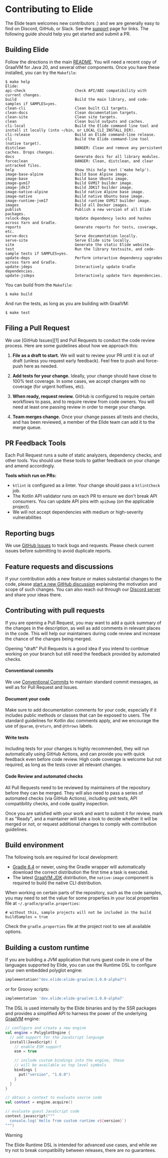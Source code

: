 # Contributing to Elide

The Elide team welcomes new contributors :) and we are generally easy to find on Discord, GitHub, or Slack. See the [support](./SUPPORT.md) page for links.
The following guide should help you get started and submit a PR.

## Building Elide

Follow the directions in the main [README](../README.md). You will need a recent copy of GraalVM for Java 20, and several other components.
Once you have these installed, you can try the `Makefile`:

```
$ make help
Elide:
api-check                      Check API/ABI compatibility with current changes.
build                          Build the main library, and code-samples if SAMPLES=yes.
clean-cli                      Clean built CLI targets.
clean-docs                     Clean documentation targets.
clean-site                     Clean site targets.
clean                          Clean build outputs and caches.
cli-local                      Build the Elide command line tool and install it locally (into ~/bin, or LOCAL_CLI_INSTALL_DIR).
cli-release                    Build an Elide command-line release.
cli                            Build the Elide command-line tool (native target).
distclean                      DANGER: Clean and remove any persistent caches. Drops changes.
docs                           Generate docs for all library modules.
forceclean                     DANGER: Clean, distclean, and clear untracked files.
help                           Show this help text ('make help').
image-base-alpine              Build base Alpine image.
image-base                     Build base Ubuntu image.
image-gvm17                    Build GVM17 builder image.
image-jdk17                    Build JDK17 builder image.
image-native-alpine            Build native Alpine base image.
image-native                   Build native Ubuntu base image.
image-runtime-jvm17            Build runtime GVM17 builder image.
images                         Build all Docker images.
publish                        Publish a new version of all Elide packages.
relock-deps                    Update dependency locks and hashes across Yarn and Gradle.
reports                        Generate reports for tests, coverage, etc.
serve-docs                     Serve documentation locally.
serve-site                     Serve Elide site locally.
site                           Generate the static Elide website.
test                           Run the library testsuite, and code-sample tests if SAMPLES=yes.
update-deps                    Perform interactive dependency upgrades across Yarn and Gradle.
update-jdeps                   Interactively update Gradle dependencies.
update-jsdeps                  Interactively update Yarn dependencies.
```

You can build from the `Makefile`:

```
$ make build
```

And run the tests, as long as you are building with GraalVM:

```
$ make test
```

## Filing a Pull Request

We use [GitHub Issues][1] and Pull Requests to conduct the code review process. Here are some guidelines about how we approach this:

1. **File as a draft to start.**
   We will wait to review your PR until it is out of draft (unless you request early feedback). Feel free to push and force-push here as needed.

2. **Add tests for your change.**
   Ideally, your change should have close to 100% test coverage. In some cases, we accept changes with no coverage (for urgent hotfixes, etc).

3. **When ready, request review.**
   GitHub is configured to require certain workflows to pass, and to require review from code owners. You will need at least one passing review in order
   to merge your change.

4. **Team merges change.**
   Once your change passes all tests and checks, and has been reviewed, a member of the Elide team can add it to the merge queue.

## PR Feedback Tools

Each Pull Request runs a suite of static analyzers, dependency checks, and other tools. You should use these tools to gather feedback
on your change and amend accordingly.

**Tools which run on PRs:**

- `ktlint` is configured as a linter. Your change should pass a `ktlintCheck` job.
- The Kotlin API validator runs on each PR to ensure we don't break API consumers. You can update API pins with `apiDump` (on the applicable project).
- We will not accept dependencies with medium or high-severity vulnerabilities

## Reporting bugs

We use [GitHub Issues](https://github.com/elide-dev/elide/issues/new/choose) to track bugs and requests. Please check current issues before submitting to avoid duplicate reports.

## Feature requests and discussions

If your contribution adds a new feature or makes substantial changes to the code, please [start a new GitHub discussion](https://github.com/orgs/elide-dev/discussions/new/choose) explaining the motivation and scope of such changes. You can also reach out through our [Discord server](https://elide.dev/discord) and share your ideas there.

## Contributing with pull requests

If you are opening a Pull Request, you may want to add a quick summary of the changes in the description, as well as add comments in relevant places in the code. This will help our maintainers during code review and increase the chance of the changes being merged.

Opening "draft" Pull Requests is a good idea if you intend to continue working on your branch but still need the feedback provided by automated checks.

#### Conventional commits

We use [Conventional Commits](https://www.conventionalcommits.org/en/v1.0.0/) to maintain standard commit messages, as well as for Pull Request and Issues.

#### Document your code

Make sure to add documentation comments for your code, especially if it includes public methods or classes that can be exposed to users. The standard guidelines for Kotlin doc comments apply, and we encourage the use of `@param`, `@return`, and `@throws` labels.

#### Write tests

Including tests for your changes is highly recommended, they will run automatically using GitHub Actions, and can provide you with quick feedback even before code review. High code coverage is welcome but not required, as long as the tests cover all relevant changes.

#### Code Review and automated checks

All Pull Requests need to be reviewed by maintainers of the repository before they can be merged. They will also need to pass a series of automated checks (via GitHub Actions), including unit tests, API compatibility checks, and code quality inspection.

Once you are satisfied with your work and want to submit it for review, mark it as "Ready", and a maintainer will take a look to decide whether it will be merged or not, or request additional changes to comply with contribution guidelines.

## Build environment

The following tools are required for local development:

- [Gradle 8.4](https://gradle.org/releases/) or newer, using the Gradle wrapper will automatically download the correct distribution the first time a task is executed.
- The latest [GraalVM JDK](https://www.graalvm.org/downloads/) distribution, the `native-image` component is required to build the native CLI distribution.

When working on certain parts of the repository, such as the code samples, you may need to set the value for some properties in your local properties file at `~/.gradle/gradle.properties`:

```properties
# without this, sample projects will not be included in the build
buildSamples = true
```

Check the `gradle.properties` file at the project root to see all available options.

## Building a custom runtime

If you are building a JVM application that runs guest code in one of the languages supported by Elide, you can use the Runtime DSL to configure your own embedded polyglot engine:

```kotlin
implementation("dev.elide:elide-graalvm:1.0.0-alpha7")
```

or for Groovy scripts:

```groovy
implementation 'dev.elide:elide-graalvm:1.0.0-alpha7'
```

The DSL is used internally by the Elide binaries and by the SSR packages and provides a simplified API to harness the power of the underlying [GraalVM](https://graalvm.org) engine:

```kotlin
// configure and create a new engine
val engine = PolyglotEngine {
  // add support for the JavaScript language
  install(JavaScript) {
    // enable ESM support
    esm = true

    // include custom bindings into the engine, these
    // will be available as top level symbols
    bindings {
      put("version", "1.0.0")
    }
  }
}

// obtain a context to evaluate source code
val context = engine.acquire()

// evaluate guest JavaScript code
context.javascript("""
  console.log(`Hello from custom runtime v${version}`)
""")
```

> [!WARNING]
> The Elide Runtime DSL is intended for advanced use cases, and while we try not to break compatibility between releases, there are no guarantees.
